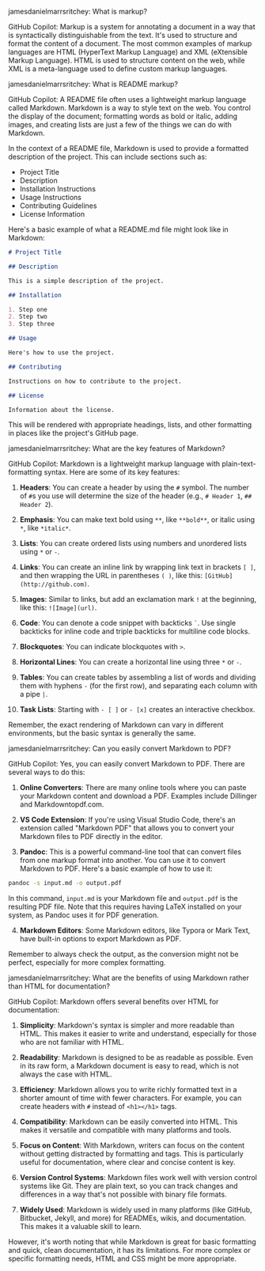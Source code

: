 jamesdanielmarrsritchey: What is markup?

GitHub Copilot: Markup is a system for annotating a document in a way that is syntactically distinguishable from the text. It's used to structure and format the content of a document. The most common examples of markup languages are HTML (HyperText Markup Language) and XML (eXtensible Markup Language). HTML is used to structure content on the web, while XML is a meta-language used to define custom markup languages.

jamesdanielmarrsritchey: What is README markup?

GitHub Copilot: A README file often uses a lightweight markup language called Markdown. Markdown is a way to style text on the web. You control the display of the document; formatting words as bold or italic, adding images, and creating lists are just a few of the things we can do with Markdown. 

In the context of a README file, Markdown is used to provide a formatted description of the project. This can include sections such as:

- Project Title
- Description
- Installation Instructions
- Usage Instructions
- Contributing Guidelines
- License Information

Here's a basic example of what a README.md file might look like in Markdown:

```markdown
# Project Title

## Description

This is a simple description of the project.

## Installation

1. Step one
2. Step two
3. Step three

## Usage

Here's how to use the project.

## Contributing

Instructions on how to contribute to the project.

## License

Information about the license.
```

This will be rendered with appropriate headings, lists, and other formatting in places like the project's GitHub page.

jamesdanielmarrsritchey: What are the key features of Markdown?

GitHub Copilot: Markdown is a lightweight markup language with plain-text-formatting syntax. Here are some of its key features:

1. **Headers**: You can create a header by using the `#` symbol. The number of `#`s you use will determine the size of the header (e.g., `# Header 1`, `## Header 2`).

2. **Emphasis**: You can make text bold using `**`, like `**bold**`, or italic using `*`, like `*italic*`.

3. **Lists**: You can create ordered lists using numbers and unordered lists using `*` or `-`.

4. **Links**: You can create an inline link by wrapping link text in brackets `[ ]`, and then wrapping the URL in parentheses `( )`, like this: `[GitHub](http://github.com)`.

5. **Images**: Similar to links, but add an exclamation mark `!` at the beginning, like this: `![Image](url)`.

6. **Code**: You can denote a code snippet with backticks `` ` ``. Use single backticks for inline code and triple backticks for multiline code blocks.

7. **Blockquotes**: You can indicate blockquotes with `>`.

8. **Horizontal Lines**: You can create a horizontal line using three `*` or `-`.

9. **Tables**: You can create tables by assembling a list of words and dividing them with hyphens `-` (for the first row), and separating each column with a pipe `|`.

10. **Task Lists**: Starting with `- [ ]` or `- [x]` creates an interactive checkbox.

Remember, the exact rendering of Markdown can vary in different environments, but the basic syntax is generally the same.

jamesdanielmarrsritchey: Can you easily convert Markdown to PDF?

GitHub Copilot: Yes, you can easily convert Markdown to PDF. There are several ways to do this:

1. **Online Converters**: There are many online tools where you can paste your Markdown content and download a PDF. Examples include Dillinger and Markdowntopdf.com.

2. **VS Code Extension**: If you're using Visual Studio Code, there's an extension called "Markdown PDF" that allows you to convert your Markdown files to PDF directly in the editor.

3. **Pandoc**: This is a powerful command-line tool that can convert files from one markup format into another. You can use it to convert Markdown to PDF. Here's a basic example of how to use it:

```bash
pandoc -s input.md -o output.pdf
```

In this command, `input.md` is your Markdown file and `output.pdf` is the resulting PDF file. Note that this requires having LaTeX installed on your system, as Pandoc uses it for PDF generation.

4. **Markdown Editors**: Some Markdown editors, like Typora or Mark Text, have built-in options to export Markdown as PDF.

Remember to always check the output, as the conversion might not be perfect, especially for more complex formatting.

jamesdanielmarrsritchey: What are the benefits of using Markdown rather than HTML for documentation?

GitHub Copilot: Markdown offers several benefits over HTML for documentation:

1. **Simplicity**: Markdown's syntax is simpler and more readable than HTML. This makes it easier to write and understand, especially for those who are not familiar with HTML.

2. **Readability**: Markdown is designed to be as readable as possible. Even in its raw form, a Markdown document is easy to read, which is not always the case with HTML.

3. **Efficiency**: Markdown allows you to write richly formatted text in a shorter amount of time with fewer characters. For example, you can create headers with `#` instead of `<h1></h1>` tags.

4. **Compatibility**: Markdown can be easily converted into HTML. This makes it versatile and compatible with many platforms and tools.

5. **Focus on Content**: With Markdown, writers can focus on the content without getting distracted by formatting and tags. This is particularly useful for documentation, where clear and concise content is key.

6. **Version Control Systems**: Markdown files work well with version control systems like Git. They are plain text, so you can track changes and differences in a way that's not possible with binary file formats.

7. **Widely Used**: Markdown is widely used in many platforms (like GitHub, Bitbucket, Jekyll, and more) for READMEs, wikis, and documentation. This makes it a valuable skill to learn.

However, it's worth noting that while Markdown is great for basic formatting and quick, clean documentation, it has its limitations. For more complex or specific formatting needs, HTML and CSS might be more appropriate.